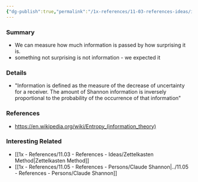 ```yaml
---
{"dg-publish":true,"permalink":"/1x-references/11-03-references-ideas/information-is-only-information-if-it-is-surprising/","dgHomeLink":true,"dgPassFrontmatter":true,"dgShowBacklinks":true,"dgShowLocalGraph":false,"dgShowInlineTitle":true}
---
```



### Summary
- We can measure how much information is passed by how surprising it is.
- something not surprising is not information - we expected it

### Details
- "Information is defined as the measure of the decrease of uncertainty for a receiver. The amount of Shannon information is inversely proportional to the probability of the occurrence of that information"

### References
- https://en.wikipedia.org/wiki/Entropy_(information_theory)

### Interesting Related
- [[1x - References/11.03 - References - Ideas/Zettelkasten Method|Zettelkasten Method]]
- [[1x - References/11.05 - References - Persons/Claude Shannon|../11.05 - References - Persons/Claude Shannon]]